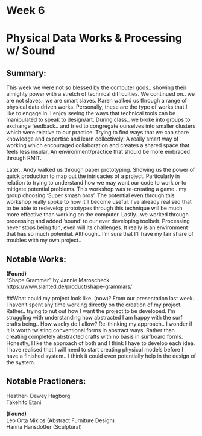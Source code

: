 # Week 6 <br />
# Physical Data Works & Processing w/ Sound <br />

## Summary: <br />
This week we were not so blessed by the computer gods.. showing their almighty power with a stretch of technical difficulties. We continued on.. we are not slaves.. we are smart slaves. Karen walked us through a range of physical data driven works. Personally, these are the type of works that I like to engage in. I enjoy seeing the ways that technical tools can be manipulated to speak to design/art. During class.. we broke into groups to exchange feedback.. and tried to congregate ourselves into smaller clusters which were relative to our practice. Trying to find ways that we can share knowledge and expertise and learn collectively. A really smart way of working which encouraged collaboration and creates a shared space that feels less insular. An environment/practice that should be more embraced through RMIT. 

Later.. Andy walked us through paper prototyping. Showing us the power of quick production to map out the intricacies of a project. Particularly in relation to trying to understand how we may want our code to work or to mitigate potential problems. This workshop was re-creating a game.. my group choosing ‘Super smash bros’. The potential even through this workshop really spoke to how it’ll become useful. I’ve already realised that to be able to redevelop prototypes through this technique will be much more effective than working on the computer. Lastly.. we worked through processing and added ‘sound’ to our ever developing toolbelt. Processing never stops being fun, even will its challenges. It really is an environment that has so much potential. Although.. I’m sure that I’ll have my fair share of troubles with my own project.. 


## Notable Works: <br />
**(Found)** <br />
“Shape Grammer” by Jannie Maroscheck <br />
https://www.slanted.de/product/shape-grammars/ 

##What could my project look like..(now)?
From our presentation last week.. I haven’t spent any time working directly on the creation of my project. Rather.. trying to nut out how I want the project to be developed. I’m struggling with understanding how abstracted I am happy with the surf crafts being.. How wacky do I allow? Re-thinking my approach.. I wonder if it is worth twisting conventional forms in abstract ways. Rather than creating completely abstracted crafts with no basis in surfboard forms. Honestly, I like the approach of both and I think I have to develop each idea. I have realised that I will need to start creating physical models before I have a finished system.. I think it could even potentially help in the design of the system. 



## Notable Practioners: <br />
Heather- Dewey Hagborg <br />
Takehito Etani <br />

**(Found)** <br />
Leo Orta Miklos (Abstract Furniture Design) <br />
Hanna Hansdotter (Sculptural) <br />



